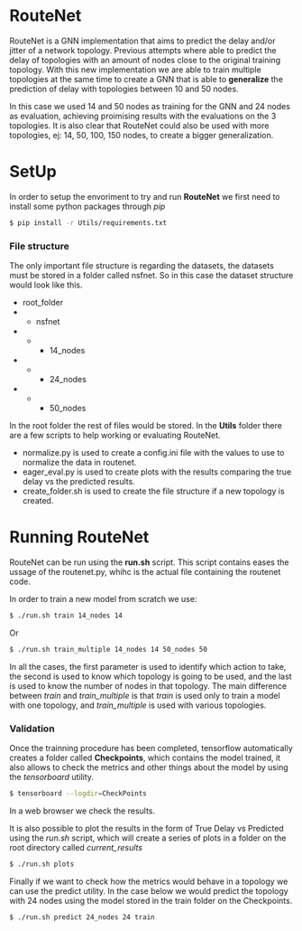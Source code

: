 # RouteNet

RouteNet is a GNN implementation that aims to predict the delay and/or jitter of a network topology. Previous attempts where able to predict the delay of topologies with an amount of nodes close to the original training topology. With this new implementation we are able to train multiple topologies at the same time to create a GNN that is able to **generalize** the prediction of delay with topologies between 10 and 50 nodes. 

In this case we used 14 and 50 nodes as training for the GNN and 24 nodes as evaluation, achieving proimising results with the evaluations on the 3 topologies. It is also clear that RouteNet could also be used with more topologies, ej: 14, 50, 100, 150 nodes, to create a bigger generalization.

# SetUp
In order to setup the envoriment to try and run **RouteNet** we first need to install some python packages through *pip*
```sh
$ pip install -r Utils/requirements.txt
```
### File structure
The only important file structure is regarding the datasets, the datasets must be stored in a folder called nsfnet. So in this case the dataset structure would look like this.
  - root_folder
  - - nsfnet
  - - - 14_nodes
  - - - 24_nodes
  - - - 50_nodes 

In the root folder the rest of files would be stored. In the **Utils** folder there are a few scripts to help working or evaluating RouteNet.
  - normalize.py is used to create a config.ini file with the values to use to normalize the data in routenet.
  - eager_eval.py is used to create plots with the results comparing the true delay vs the predicted results.
  - create_folder.sh is used to create the file structure if a new topology is created.
# Running RouteNet
RouteNet can be run using the **run.sh** script. This script contains eases the ussage of the routenet.py, whihc is the actual file containing the routenet code.

In order to train a new model from scratch we use:
```sh
$ ./run.sh train 14_nodes 14
```
Or
```sh
$ ./run.sh train_multiple 14_nodes 14 50_nodes 50
```
In all the cases, the first parameter is used to identify which action to take, the second is used to know which topology is going to be used, and the last is used to know the number of nodes in that topology. The main difference between *train* and *train_multiple* is that *train* is used only to train a model with one topology, and *train_multiple* is used with various topologies.

### Validation

Once the trainning procedure has been completed, tensorflow automatically creates a folder called **Checkpoints**, which contains the model trained, it also allows to check the metrics and other things about the model by using the *tensorboard* utility.
```sh
$ tensorboard --logdir=CheckPoints
```
In a web browser we check the results.

It is also possible to plot the results in the form of True Delay vs Predicted using the *run.sh* script, which will create a series of plots in a folder on the root directory called *current_results*
```sh
$ ./run.sh plots
```
Finally if we want to check how the metrics would behave in a topology we can use the predict utility. In the case below we would predict the topology with 24 nodes using the model stored in the train folder on the Checkpoints.
```sh
$ ./run.sh predict 24_nodes 24 train
```

